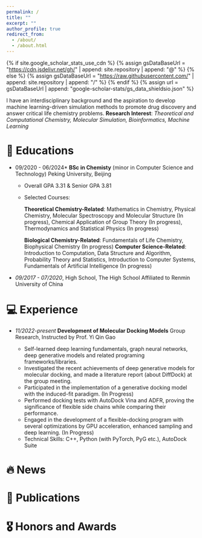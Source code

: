 ```yaml
---
permalink: /
title: ""
excerpt: ""
author_profile: true
redirect_from: 
  - /about/
  - /about.html
---
```


{% if site.google_scholar_stats_use_cdn %}
{% assign gsDataBaseUrl = "https://cdn.jsdelivr.net/gh/" | append: site.repository | append: "@" %}
{% else %}
{% assign gsDataBaseUrl = "https://raw.githubusercontent.com/" | append: site.repository | append: "/" %}
{% endif %}
{% assign url = gsDataBaseUrl | append: "google-scholar-stats/gs_data_shieldsio.json" %}

<span class='anchor' id='about-me'></span>

I have an interdisciplinary background and the aspiration to develop machine learning-driven simulation methods to promote drug discovery and answer critical life chemistry problems.
**Research Interest**:
*Theoretical and Computational Chemistry, Molecular Simulation, Bioinformatics, Machine Learning*

# 📖 Educations

- 09/2020 - 06/2024* **BSc in Chemisty** (minor in Computer Science and Technology) Peking University, Beijing  

  - Overall GPA 3.31 & Senior GPA 3.81

  - Selected Courses:

    **Theoretical Chemistry-Related**: Mathematics in Chemistry, Physical Chemistry, Molecular Spectroscopy and Molecular Structure (In progress), Chemical Application of Group Theory (In progress), Thermodynamics and Statistical Physics (In progress)

    **Biological Chemistry-Related**: Fundamentals of Life Chemistry, Biophysical Chemistry (In progress)
    **Computer Science-Related**: Introduction to Computation, Data Structure and Algorithm, Probability Theory
    and Statistics, Introduction to Computer Systems, Fundamentals of Artificial Intelligence (In progress)

- *09/2017 - 07/2020*, High School, The High School Affiliated to Renmin University of China

# 💻 Experience

- *11/2022-present* **Development of Molecular Docking Models**
  Group Research, Instructed by Prof. Yi Qin Gao

  - Self-learned deep learning fundamentals, graph neural networks, deep generative models and related programing
    frameworks/libraries.
  - Investigated the recent achievements of deep generative models for molecular docking, and made a literature
    report (about DiffDock) at the group meeting.
  - Participated in the implementation of a generative docking model with the induced-fit paradigm. (In Progress)
  - Performed docking tests with AutoDock Vina and ADFR, proving the significance of flexible side chains while
    comparing their performance.
  - Engaged in the development of a flexible-docking program with several optimizations by GPU acceleration,
    enhanced sampling and deep learning. (In Progress)
  - Technical Skills: C++, Python (with PyTorch, PyG etc.), AutoDock Suite

# 🔥 News

# 📝 Publications 

# 🎖 Honors and Awards
